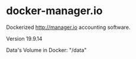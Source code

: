 # docker-manager.io

Dockerized http://manager.io accounting software.

Version 19.9.14

Data's Volume in Docker: "/data"
